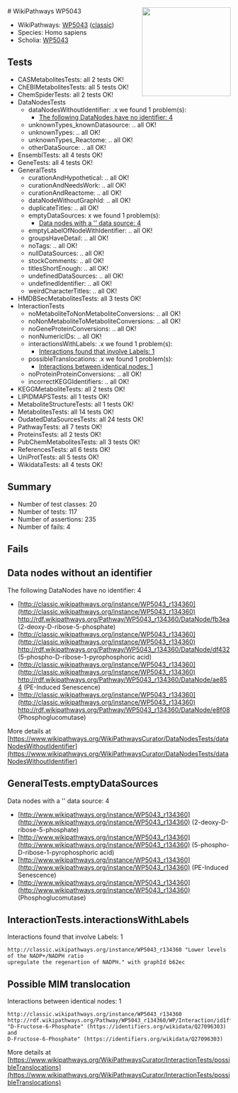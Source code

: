 <img style="float: right; width: 200px" src="https://upload.wikimedia.org/wikipedia/commons/thumb/8/83/Wplogo_with_text_500.png/640px-Wplogo_with_text_500.png" />
# WikiPathways WP5043

* WikiPathways: [WP5043](https://wikipathways.org/pathways/WP5043) ([classic](https://classic.wikipathways.org/instance/WP5043))
* Species: Homo sapiens
* Scholia: [WP5043](https://scholia.toolforge.org/wikipathways/WP5043)
## Tests
* CASMetabolitesTests: all 2 tests OK!
* ChEBIMetabolitesTests: all 5 tests OK!
* ChemSpiderTests: all 2 tests OK!
* DataNodesTests
    * dataNodesWithoutIdentifier: .x we found 1 problem(s):
        * [The following DataNodes have no identifier: 4](#d2d32fa3)
    * unknownTypes_knownDatasource: .. all OK!
    * unknownTypes: .. all OK!
    * unknownTypes_Reactome: .. all OK!
    * otherDataSource: .. all OK!
* EnsemblTests: all 4 tests OK!
* GeneTests: all 4 tests OK!
* GeneralTests
    * curationAndHypothetical: .. all OK!
    * curationAndNeedsWork: .. all OK!
    * curationAndReactome: .. all OK!
    * dataNodeWithoutGraphId: .. all OK!
    * duplicateTitles: .. all OK!
    * emptyDataSources: x we found 1 problem(s):
        * [Data nodes with a '' data source: 4](#3d121fcf)
    * emptyLabelOfNodeWithIdentifier: .. all OK!
    * groupsHaveDetail: .. all OK!
    * noTags: .. all OK!
    * nullDataSources: .. all OK!
    * stockComments: .. all OK!
    * titlesShortEnough: .. all OK!
    * undefinedDataSources: .. all OK!
    * undefinedIdentifier: .. all OK!
    * weirdCharacterTitles: .. all OK!
* HMDBSecMetabolitesTests: all 3 tests OK!
* InteractionTests
    * noMetaboliteToNonMetaboliteConversions: .. all OK!
    * noNonMetaboliteToMetaboliteConversions: .. all OK!
    * noGeneProteinConversions: .. all OK!
    * nonNumericIDs: .. all OK!
    * interactionsWithLabels: .x we found 1 problem(s):
        * [Interactions found that involve Labels: 1](#630d2678)
    * possibleTranslocations: .x we found 1 problem(s):
        * [Interactions between identical nodes: 1](#1c118206)
    * noProteinProteinConversions: .. all OK!
    * incorrectKEGGIdentifiers: .. all OK!
* KEGGMetaboliteTests: all 2 tests OK!
* LIPIDMAPSTests: all 1 tests OK!
* MetaboliteStructureTests: all 1 tests OK!
* MetabolitesTests: all 14 tests OK!
* OudatedDataSourcesTests: all 24 tests OK!
* PathwayTests: all 7 tests OK!
* ProteinsTests: all 2 tests OK!
* PubChemMetabolitesTests: all 3 tests OK!
* ReferencesTests: all 6 tests OK!
* UniProtTests: all 5 tests OK!
* WikidataTests: all 4 tests OK!


## Summary

* Number of test classes: 20
* Number of tests: 117
* Number of assertions: 235
* Number of fails: 4

## Fails

<a name="d2d32fa3" />

## Data nodes without an identifier

The following DataNodes have no identifier: 4

* [http://classic.wikipathways.org/instance/WP5043_r134360](http://classic.wikipathways.org/instance/WP5043_r134360) http://rdf.wikipathways.org/Pathway/WP5043_r134360/DataNode/fb3ea (2-deoxy-D-ribose-5-phosphate)
* [http://classic.wikipathways.org/instance/WP5043_r134360](http://classic.wikipathways.org/instance/WP5043_r134360) http://rdf.wikipathways.org/Pathway/WP5043_r134360/DataNode/df432 (5-phospho-D-ribose-1-pyrophosphoric acid)
* [http://classic.wikipathways.org/instance/WP5043_r134360](http://classic.wikipathways.org/instance/WP5043_r134360) http://rdf.wikipathways.org/Pathway/WP5043_r134360/DataNode/ae854 (PE-Induced Senescence)
* [http://classic.wikipathways.org/instance/WP5043_r134360](http://classic.wikipathways.org/instance/WP5043_r134360) http://rdf.wikipathways.org/Pathway/WP5043_r134360/DataNode/e8f08 (Phosphoglucomutase)


More details at [https://www.wikipathways.org/WikiPathwaysCurator/DataNodesTests/dataNodesWithoutIdentifier](https://www.wikipathways.org/WikiPathwaysCurator/DataNodesTests/dataNodesWithoutIdentifier)

<a name="3d121fcf" />

## GeneralTests.emptyDataSources

Data nodes with a '' data source: 4

* [http://www.wikipathways.org/instance/WP5043_r134360](http://www.wikipathways.org/instance/WP5043_r134360) (2-deoxy-D-ribose-5-phosphate)
* [http://www.wikipathways.org/instance/WP5043_r134360](http://www.wikipathways.org/instance/WP5043_r134360) (5-phospho-D-ribose-1-pyrophosphoric acid)
* [http://www.wikipathways.org/instance/WP5043_r134360](http://www.wikipathways.org/instance/WP5043_r134360) (PE-Induced Senescence)
* [http://www.wikipathways.org/instance/WP5043_r134360](http://www.wikipathways.org/instance/WP5043_r134360) (Phosphoglucomutase)


<a name="630d2678" />

## InteractionTests.interactionsWithLabels

Interactions found that involve Labels: 1
```
http://classic.wikipathways.org/instance/WP5043_r134360 "Lower levels of the NADP+/NADPH ratio
upregulate the regenartion of NADPH." with graphId b62ec
```

<a name="1c118206" />

## Possible MIM translocation

Interactions between identical nodes: 1
```
http://classic.wikipathways.org/instance/WP5043_r134360 http://rdf.wikipathways.org/Pathway/WP5043_r134360/WP/Interaction/id1ff4c60c "D-Fructose-6-Phosphate" (https://identifiers.org/wikidata/Q27096303) and 
D-Fructose-6-Phosphate" (https://identifiers.org/wikidata/Q27096303)
```

More details at [https://www.wikipathways.org/WikiPathwaysCurator/InteractionTests/possibleTranslocations](https://www.wikipathways.org/WikiPathwaysCurator/InteractionTests/possibleTranslocations)

